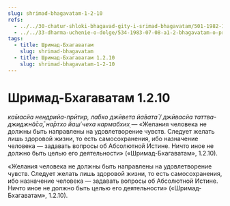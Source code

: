 ```yaml
---
slug: shrimad-bhagavatam-1-2-10
refs:
  - ../../30-chatur-shloki-bhagavad-gity-i-srimad-bhagavatam/501-1982-11-05-b2-kommentarij-k-chatur-shloke-shrimad-bhagvatam-2-9-33-36.md
  - ../../33-dharma-uchenie-o-dolge/534-1983-07-08-a1-2-bhagavatam-o-pravilnom-vzaimootnoshenii-kamy-arthi-dharmy-i-mokshi-varnashrama-dolzhna-byt-svyazana-s-krishna-bhakti.md
tags:
  - title: Шримад-Бхагаватам
    slug: shrimad-bhagavatam
  - title: Шримад-Бхагаватам 1.2.10
    slug: shrimad-bhagavatam-1-2-10
---
```


# Шримад-Бхагаватам 1.2.10

*ка̄масйа нендрийа-прӣтир, ла̄бхо джӣвета йа̄вата̄ / джӣвасйа таттва-джиджн̃а̄са̄, на̄ртхо йаш́ чеха кармабхих̣* — «Желания человека не должны быть направлены на удовлетворение чувств. Следует желать лишь здоровой жизни, то есть самосохранения, ибо назначение человека — задавать вопросы об Абсолютной Истине. Ничто иное не должно быть целью его деятельности» («Шримад-Бхагаватам», 1.2.10).


«Желания человека не должны быть направлены на удовлетворение чувств. Следует желать лишь здоровой жизни, то есть самосохранения, ибо назначение человека — задавать вопросы об Абсолютной Истине. Ничто иное не должно быть целью его деятельности» («Шримад-Бхагаватам», 1.2.10).

